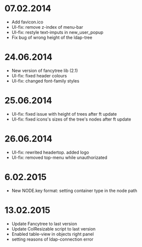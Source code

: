
# 07.02.2014
* Add favicon.ico
* UI-fix: remove z-index of menu-bar
* UI-fix: restyle text-imputs in new_user_popup
* Fix bug of wrong height of the ldap-tree


# 24.06.2014
* New version of fancytree lib (2.1)
* UI-fix: fixed header colours
* UI-fix: changed font-family styles

# 25.06.2014
* UI-fix: fixed issue with height of trees after ft update
* UI-fix: fixed icons's sizes of the tree's nodes after ft update

# 26.06.2014
* UI-fix: rewrited headertop. added logo
* UI-fix: removed top-menu while unauthorizated

# 6.02.2015
* New NODE.key format: setting container type in the node path

# 13.02.2015
* Update Fancytree to last version
* Update ColResizable script to last version
* Enabled table-view in objects right panel
* setting reasons of ldap-connection error 